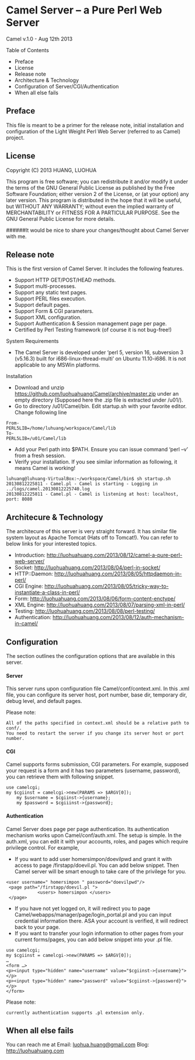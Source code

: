 # Camel Server – a Pure Perl Web Server
Camel  v.1.0 - Aug 12th 2013

Table of Contents
* Preface
* License
* Release note
* Architecture & Technology
* Configuration of Server/CGI/Authentication
* When all else fails

## Preface
This file is meant to be a primer for the release note, initial installation and configuration of the Light Weight Perl Web Server (referred to as Camel) project.  

## License
Copyright (C) 2013 HUANG, LUOHUA

This program is free software; you can redistribute it and/or modify it under the terms of the GNU General Public License as published by the Free Software Foundation; either version 2 of the License, or (at your option) any later version.
This program is distributed in the hope that it will be useful, but WITHOUT ANY WARRANTY; without even the implied warranty of MERCHANTABILITY or FITNESS FOR A PARTICULAR PURPOSE.  See the GNU General Public License for more details.

######It would be nice to share your changes/thought about Camel Server with me.

## Release note
This is the first version of Camel Server. It includes the following features.
* Support HTTP GET/POST/HEAD methods.
* Support multi-processes.
* Support any static text pages.
* Support PERL files execution.
* Support default pages.
* Support Form & CGI parameters.
* Support XML configuration.
* Support Authentication & Session management page per page.
* Certified by Perl Testing framework (of course it is not bug-free!)

System Requirements
* The Camel Server is developed under ‘perl 5, version 16, subversion 3 (v5.16.3) built for i686-linux-thread-multi’ on Ubuntu 11.10-i686. It is not applicable to any MSWin platforms.

Installation
* Download and unzip https://github.com/luohuahuang/Camel/archive/master.zip under an empty directory (Supposed here the .zip file is extracted under /u01/).
* Go to directory /u01/Camel/bin. Edit startup.sh with your favorite editor. Change following line

```
From-
PERL5LIB=/home/luhuang/workspace/Camel/lib
To-
PERL5LIB=/u01/Camel/lib
```
* Add your Perl path into $PATH. Ensure you can issue command ‘perl –v’ from a fresh session.
* Verify your installation. If you see similar information as following, it means Camel is working!

```
luhuang@luhuang-VirtualBox:~/workspace/Camel/bin$ sh startup.sh 
20130812225811 - Camel.pl - Camel is starting - Logging in ../logs/camel.20130812225740.log 
20130812225811 - Camel.pl - Camel is listening at host: localhost, port: 8080
```
## Architecure & Technology
The architecure of this server is very straight forward. It has similar file system layout as Apache Tomcat (Hats off to Tomcat!). You can refer to below links for your interested topics.

* Introduction: http://luohuahuang.com/2013/08/12/camel-a-pure-perl-web-server/  
* Socket: http://luohuahuang.com/2013/08/04/perl-in-socket/ 
* HTTP::Daemon: http://luohuahuang.com/2013/08/05/httpdaemon-in-perl/ 
* CGI Engine: http://luohuahuang.com/2013/08/05/tricky-way-to-instantiate-a-class-in-perl/ 
* Form: http://luohuahuang.com/2013/08/06/form-content-enctype/ 
* XML Engine: http://luohuahuang.com/2013/08/07/parsing-xml-in-perl/ 
* Testing: http://luohuahuang.com/2013/08/08/perl-testing/ 
* Authentication: http://luohuahuang.com/2013/08/12/auth-mechanism-in-camel/ 

## Configuration
The section outlines the configuration options that are available in this server.
#### Server
This server runs upon configuration file Camel/conf/context.xml. In this .xml file, you can configure its server host, port number, base dir, temporary dir, debug level, and default pages.

Please note: 

```
All of the paths specified in context.xml should be a relative path to conf/. 
You need to restart the server if you change its server host or port number.
```
#### CGI
Camel supports forms submission, CGI parameters. For example, supposed your request is a form and it has two parameters (username, password), you can retrieve them with following snippet.

```
use camelcgi;
my $cgiinst = camelcgi->new(PARAMS => $ARGV[0]);
	my $username = $cgiinst->{username};
	my $password = $cgiiinst->{password};
```

#### Authentication
Camel Server does page per page authentication. Its authentication mechanism works upon Camel/conf/auth.xml. The setup is simple. In the auth.xml, you can edit it with your accounts, roles, and pages which require privilege control.
For example, 
* If you want to add user homersimpon/doevilpwd and grant it with access to page /firstapp/doevil.pl. You can add below snippet. Then Camel server will be smart enough to take care of the privilege for you.

```
<user username=" homersimpon " password="doevilpwd"/>
 <page path="/firstapp/doevil.pl ">
        	<users> homersimpon </users>
 </page>
```

* If you have not yet logged on, it will redirect you to page Camel/webapps/manager/page/login_portal.pl and you can input credential information there. ASA your account is verified, it will redirect back to your page.
* If you want to transfer your login information to other pages from your current forms/pages, you can add below snippet into your .pl file.

```
use camelcgi;
my $cgiinst = camelcgi->new(PARAMS => $ARGV[0]);
…
<form …>
<p><input type="hidden" name="username" value="$cgiinst->{username}"></p>
<p><input type="hidden" name="password" value="$cgiinst->{password}"></p>
</form>
```	
Please note: 
```
currently authentication supports .pl extension only.
```
## When all else fails
You can reach me at
Email: luohua.huang@gmail.com
Blog: http://luohuahuang.com 

  

